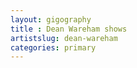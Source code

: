 ```yaml
---
layout: gigography
title : Dean Wareham shows
artistslug: dean-wareham
categories: primary
---
```


